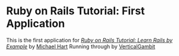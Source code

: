 # Ruby on Rails Tutorial: First Application
This is the first application for
[*Ruby on Rails Tutorial: Learn Rails by Example*](http://railstutorial.org/)
by [Michael Hart](http://michaelhart.com)
Running through by [VerticalGambit](http://charitycooking.com)
